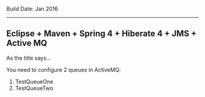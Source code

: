 Build Date: Jan 2016

------------------------------------------------------------------
Eclipse + Maven + Spring 4 + Hiberate 4 + JMS + Active MQ
---------------------------------------------------------

As the title says...

You need to configure 2 queues in ActiveMQ:
1. TestQueueOne
2. TestQueueTwo
